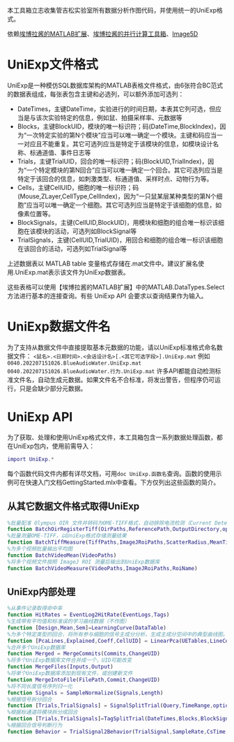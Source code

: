 本工具箱立志收集管吉松实验室所有数据分析作图代码，并使用统一的UniExp格式。

依赖[埃博拉酱的MATLAB扩展](https://ww2.mathworks.cn/matlabcentral/fileexchange/96344-matlab-extension)、[埃博拉酱的并行计算工具箱](https://ww2.mathworks.cn/matlabcentral/fileexchange/99194-parallel-computing)、[Image5D](https://ww2.mathworks.cn/matlabcentral/fileexchange/114435-image5d-oir-tiff)

# UniExp文件格式 
UniExp是一种模仿SQL数据库架构的MATLAB表格文件格式，由6张符合BC范式的数据表组成，每张表包含主键和必选列，可以额外添加可选列：
- DateTimes，主键DateTime，实验进行的时间日期，本表其它列可选，但应当是与该次实验特定的信息，例如鼠、拍摄采样率、元数据等
- Blocks，主键BlockUID，模块的唯一标识符；码(DateTime,BlockIndex)，因为“一次特定实验的第N个模块”应当可以唯一确定一个模块。主键和码应当一一对应且不能重复。其它可选列应当是特定于该模块的信息，如模块设计名称、标通道值、事件日志等
- Trials，主键TrialUID，回合的唯一标识符；码(BlockUID,TrialIndex)，因为“一个特定模块的第N回合”应当可以唯一确定一个回合。其它可选列应当是特定于该回合的信息，如刺激类型、标通道值、采样时点、动物行为等。
- Cells，主键CellUID，细胞的唯一标识符；码(Mouse,ZLayer,CellType,CellIndex)，因为“一只鼠某层某种类型的第N个细胞”应当可以唯一确定一个细胞。其它可选列应当是特定于该细胞的信息，如像素位置等。
- BlockSignals，主键(CellUID,BlockUID)，用模块和细胞的组合唯一标识该细胞在该模块的活动，可选列如BlockSignal等
- TrialSignals，主键(CellUID,TrialUID)，用回合和细胞的组合唯一标识该细胞在该回合的活动，可选列如TrialSignal等

上述数据表以 MATLAB table 变量格式存储在.mat文件中。建议扩展名使用.UniExp.mat表示该文件为UniExp数据表。

这些表格可以使用【埃博拉酱的MATLAB扩展】中的MATLAB.DataTypes.Select方法进行基本的连接查询。有些 UniExp API 会要求以查询结果作为输入。
# UniExp数据文件名
为了支持从数据文件中直接提取基本元数据的功能，请以UniExp标准格式命名数据文件：
`<鼠名>.<日期时间>.<会话设计名>[.<其它可选字段>].UniExp.mat`
例如
`0040.202207151026.BlueAudioWater.UniExp.mat`
`0040.202207151026.BlueAudioWater.行为.UniExp.mat`
许多API都能自动检测标准文件名，自动生成元数据。如果文件名不合标准，将发出警告，但程序仍可运行，只是会缺少部分元数据。
# UniExp API
为了获取、处理和使用UniExp格式文件，本工具箱包含一系列数据处理函数，都在UniExp包内，使用前需导入：
```MATLAB
import UniExp.*
```
每个函数代码文件内都有详尽文档，可用`doc UniExp.函数名`查询。函数的使用示例可在快速入门文档GettingStarted.mlx中查看。下方仅列出这些函数的简介。
## 从其它数据文件格式取得UniExp
```MATLAB
%批量配准 Olympus OIR 文件并转码为OME-TIFF格式，自动排除电流检测（Current Detector, CD）通道
function BatchOirRegisterTiff(OirPaths,ReferencePath,OutputDirectory,options)
%批量测量OME-TIFF，以UniExp格式存储测量结果
function BatchTiffMeasure(TiffPaths,ImageJRoiPaths,ScatterRadius,MeanTiff)
%为多个视频批量输出平均图
function BatchVideoMean(VideoPaths)
%将多个视频文件按照 ImageJ ROI 测量后输出到UniExp数据库
function BatchVideoMeasure(VideoPaths,ImageJRoiPaths,RoiName)
```
## UniExp内部处理
```MATLAB
%从事件记录取得命中率
function HitRates = EventLog2HitRate(EventLogs,Tags)
%生成带有平均值和标准误的学习曲线数据（不作图）
function [Design,Mean,Sem]=LearningCurve(DataTable)
%为多个特定类型的回合，将所有参与细胞的信号主成分分析，生成主成分空间中的典型曲线图。同类型回合会平均掉，主成分是细胞的加权和。
function [PcaLines,Explained,Coeff,CellUID] = LinearPca(UETables,LineConditions,Normalize,F0Samples,options)
%合并多个UniExp数据库
function Merged = MergeCommits(Commits,ChangeUID)
%将多个UniExp数据库文件合并成一个，UID可能改变
function MergeFiles(Inputs,Output)
%将单个UniExp数据库添加到现有文件，或创建新文件
function MergeIntoFile(FilePath,Commit,ChangeUID)
%将不同长度信号序列归一化
function Signals = SampleNormalize(Signals,Length)
%根据信号拆分回合
function [Trials,TrialSignals] = SignalSplitTrial(Query,TimeRange,options)
%根据标通道将模块拆分成回合
function [Trials,TrialSignals]=TagSplitTrial(DateTimes,Blocks,BlockSignals,TimeRange,options)
%根据回合信号判断行为
function Behavior = TrialSignal2Behavior(TrialSignal,SampleRate,CsTime,UsTime)
```